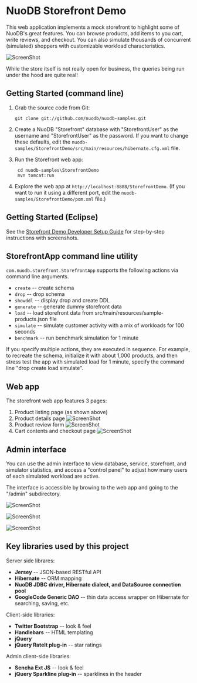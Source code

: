 NuoDB Storefront Demo
=====================

This web application implements a mock storefront to highlight some of NuoDB's great features.  You can browse products, add items to you cart, write reviews, and checkout.  You can also simulate thousands of concurrent (simulated) shoppers with customizable workload characteristics.  

![ScreenShot](https://raw.github.com/nuodb/nuodb-samples/master/StorefrontDemo/doc/home.png)

While the store itself is not really open for business, the queries being run under the hood are quite real!

Getting Started (command line)
---------------

1.  Grab the source code from Git:

        git clone git://github.com/nuodb/nuodb-samples.git

2.  Create a NuoDB "Storefront" database with "StorefrontUser" as the username and "StorefrontUser" as the password.  If you want to change these defaults, edit the `nuodb-samples/StorefrontDemo/src/main/resources/hibernate.cfg.xml` file.
3. Run the Storefront web app:

        cd nuodb-samples\StorefrontDemo
        mvn tomcat:run
4.  Explore the web app at `http://localhost:8888/StorefrontDemo`.  (If you want to run it using a different port, edit the `nuodb-samples/StorefrontDemo/pom.xml` file.)

Getting Started (Eclipse)
---------------

See the [Storefront Demo Developer Setup Guide](NuoDB-Storefront.ppt) for step-by-step instructions with screenshots.

StorefrontApp command line utility
-----------------------------------

`com.nuodb.storefront.StorefrontApp` supports the following actions via command line arguments.  

- `create` -- create schema
- `drop` -- drop schema
- `showddl` -- display drop and create DDL
- `generate` -- generate dummy storefront data
- `load` -- load storefront data from src/main/resources/sample-products.json file
- `simulate` -- simulate customer activity with a mix of workloads for 100 seconds
- `benchmark` -- run benchmark simulation for 1 minute


If you specify multiple actions, they are executed in sequence.  For example, to recreate the schema,  initialize it with about 1,000 products, and then stress test the app with simulated load for 1 minute, specify the command line "drop create load simulate".


Web app
-------
The storefront web app features 3 pages:

1. Product listing page (as shown above)
2. Product details page
   ![ScreenShot](https://raw.github.com/nuodb/nuodb-samples/master/StorefrontDemo/doc/product.png)
3. Product review form
   ![ScreenShot](https://raw.github.com/nuodb/nuodb-samples/master/StorefrontDemo/doc/review.png)
4. Cart contents and checkout page
   ![ScreenShot](https://raw.github.com/nuodb/nuodb-samples/master/StorefrontDemo/doc/cart.png)

Admin interface
---------------

You can use the admin interface to view database, service, storefront, and simulator statistics, and access a "control panel" to adjust how many users of each simulated workload are active.

The interface is accessible by browing to the web app and going to the "/admin" subdirectory.

   ![ScreenShot](https://raw.github.com/nuodb/nuodb-samples/master/StorefrontDemo/doc/admin-simulator.png)

   ![ScreenShot](https://raw.github.com/nuodb/nuodb-samples/master/StorefrontDemo/doc/admin-service.png)
   
   ![ScreenShot](https://raw.github.com/nuodb/nuodb-samples/master/StorefrontDemo/doc/admin-store.png)

Key libraries used by this project
----------------------------------
Server side librares:
- **Jersey** -- JSON-based RESTful API
- **Hibernate** -- ORM mapping
- **NuoDB JDBC driver, Hibernate dialect, and DataSource connection pool**
- **GoogleCode Generic DAO** -- thin data access wrapper on Hibernate for searching, saving, etc.

Client-side libraries:
- **Twitter Bootstrap** -- look & feel
- **Handlebars** -- HTML templating
- **jQuery**
- **jQuery RateIt plug-in** -- star ratings

Admin client-side libraries:
- **Sencha Ext JS** -- look & feel
- **jQuery Sparkline plug-in** -- sparklines in the header
